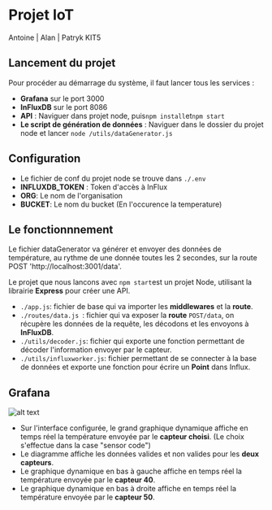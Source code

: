 ﻿# Projet IoT
Antoine | Alan | Patryk KIT5
## Lancement du projet

Pour procéder au démarrage du système, il faut lancer tous les services :
 - **Grafana** sur le port 3000
 - **InFluxDB** sur le port 8086
 - **API** : Naviguer dans projet node, puis`npm install`et`npm start`
 - **Le script de génération de données** : Naviguer dans le dossier du projet node et lancer `node /utils/dataGenerator.js`

## Configuration

 - Le fichier de conf du projet node se trouve dans `./.env`
 - **INFLUXDB_TOKEN** : Token d'accès à InFlux
 - **ORG**: Le nom de l'organisation
 - **BUCKET**: Le nom du bucket (En l'occurence la temperature)


## Le fonctionnnement

Le fichier dataGenerator va générer et envoyer des données de température, au rythme de une donnée toutes les 2 secondes, sur la route POST 'http://localhost:3001/data'.

Le projet que nous lancons avec `npm start`est un projet Node, utilisant la librairie **Express** pour créer une API.

 - `./app.js`: fichier de base qui va importer les **middlewares** et la **route**.
 - `./routes/data.js `: fichier qui va exposer la **route** `POST/data`, on récupère les données de la requête, les décodons et les envoyons à **InFluxDB**.
 - `./utils/decoder.js`: fichier qui exporte une fonction permettant de décoder l'information envoyer par le capteur.
 - `./utils/influxworker.js`: fichier permettant de se connecter à la base de données et exporte une fonction pour écrire un **Point** dans Influx.

## Grafana

![alt text](https://github.com/antoine-anthime/projetIoT/tree/master/public/grafana.png)

- Sur l'interface configurée, le grand graphique dynamique affiche en temps réel la température envoyée par le **capteur choisi**. (Le choix s'effectue dans la case "sensor code")
- Le diagramme affiche les données valides et non valides pour les **deux capteurs**.
- Le graphique dynamique en bas à gauche affiche en temps réel la température envoyée par le **capteur 40**.
- Le graphique dynamique en bas à droite affiche en temps réel la température envoyée par le **capteur 50**.


